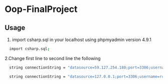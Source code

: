 # Oop-FinalProject



## Usage

1. import csharp.sql in your localhost using phpmyadmin version 4.9.1 

```sh
  import csharp.sql;
```

2.Change first line to second line the following

```sh
  string connectionString = "datasource=59.127.254.180;port=3306;username=teacher;password=0000;database=csharp;";
```

```sh
  string connectionString = "datasource=127.0.0.1;port=3306;username=root;password=;database=csharp;";
```

